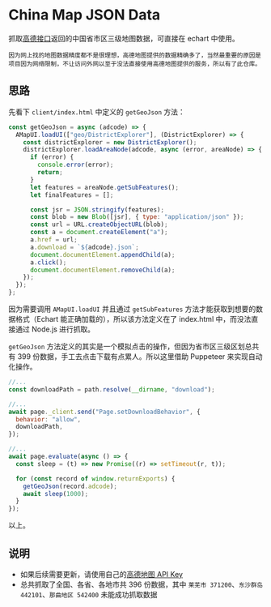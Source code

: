# China Map JSON Data

抓取[高德接口](https://developer.amap.com/api/amap-ui/reference-amap-ui/geo/district-explorer)返回的中国省市区三级地图数据，可直接在 echart 中使用。

```
因为网上找的地图数据精度都不是很理想，高德地图提供的数据精确多了，当然最重要的原因是项目因为网络限制，不让访问外网以至于没法直接使用高德地图提供的服务，所以有了此仓库。
```

## 思路

先看下 `client/index.html` 中定义的 `getGeoJson` 方法：

```js
const getGeoJson = async (adcode) => {
  AMapUI.loadUI(["geo/DistrictExplorer"], (DistrictExplorer) => {
    const districtExplorer = new DistrictExplorer();
    districtExplorer.loadAreaNode(adcode, async (error, areaNode) => {
      if (error) {
        console.error(error);
        return;
      }
      let features = areaNode.getSubFeatures();
      let finalFeatures = [];

      const jsr = JSON.stringify(features);
      const blob = new Blob([jsr], { type: "application/json" });
      const url = URL.createObjectURL(blob);
      const a = document.createElement("a");
      a.href = url;
      a.download = `${adcode}.json`;
      document.documentElement.appendChild(a);
      a.click();
      document.documentElement.removeChild(a);
    });
  });
};
```

因为需要调用 `AMapUI.loadUI` 并且通过 `getSubFeatures` 方法才能获取到想要的数据格式（Echart 能正确加载的），所以该方法定义在了 index.html 中，而没法直接通过 Node.js 进行抓取。

`getGeoJson` 方法定义的其实是一个模拟点击的操作，但因为省市区三级区划总共有 399 份数据，手工去点击下载有点累人。所以这里借助 Puppeteer 来实现自动化操作。

```js
//...
const downloadPath = path.resolve(__dirname, "download");

//...
await page._client.send("Page.setDownloadBehavior", {
  behavior: "allow",
  downloadPath,
});

//...
await page.evaluate(async () => {
  const sleep = (t) => new Promise((r) => setTimeout(r, t));

  for (const record of window.returnExports) {
    getGeoJson(record.adcode);
    await sleep(1000);
  }
});
```
以上。

## 说明

- 如果后续需要更新，请使用自己的[高德地图 API Key](https://developer.amap.com/api/javascript-api/guide/abc/prepare)
- 总共抓取了全国、各省、各地市共 396 份数据，其中 `莱芜市 371200`、`东沙群岛 442101`、`那曲地区 542400` 未能成功抓取数据
